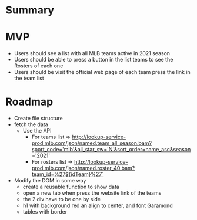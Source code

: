# Summary

# MVP
- Users should see a list with all MLB teams active in 2021 season
- Users should be able to press a button in the list teams to see the Rosters of each one
- Users should be visit the official web page of each team press the link in the team list

# Roadmap
- Create file structure
- fetch the data
    - Use the API
        - For teams list => http://lookup-service-prod.mlb.com/json/named.team_all_season.bam?sport_code='mlb'&all_star_sw='N'&sort_order=name_asc&season='2021'
        - For rosters list => http://lookup-service-prod.mlb.com/json/named.roster_40.bam?team_id=%27${idTeam}%27`
- Modify the DOM in some way
    - create a reusable function to show data
    - open a new tab when press the website link of the teams
    - the 2 div have to be one by side
    - h1 with background red an align to center, and font Garamond
    - tables with border
